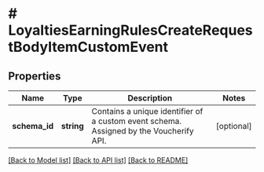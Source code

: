 # # LoyaltiesEarningRulesCreateRequestBodyItemCustomEvent

## Properties

Name | Type | Description | Notes
------------ | ------------- | ------------- | -------------
**schema_id** | **string** | Contains a unique identifier of a custom event schema. Assigned by the Voucherify API. | [optional]

[[Back to Model list]](../../README.md#models) [[Back to API list]](../../README.md#endpoints) [[Back to README]](../../README.md)
